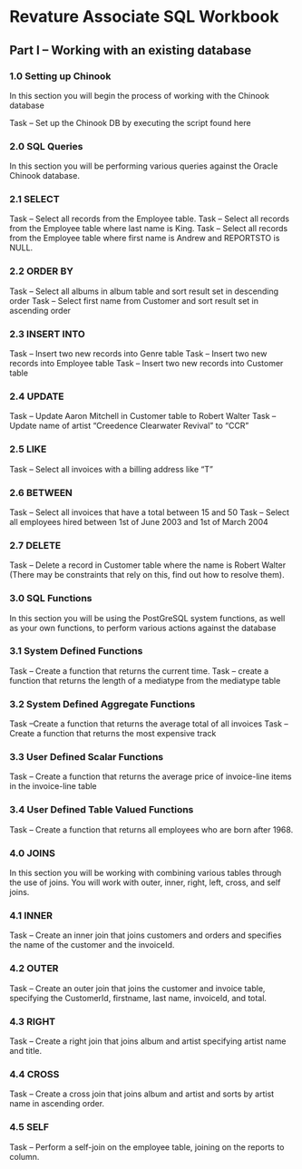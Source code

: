 # Revature Associate SQL Workbook

 
## Part I – Working with an existing database

### 1.0 Setting up Chinook

In this section you will begin the process of working with the Chinook database

Task – Set up the Chinook DB by executing the script found here

### 2.0 SQL Queries
In this section you will be performing various queries against the Oracle Chinook database.

### 2.1 SELECT
Task – Select all records from the Employee table. 
Task – Select all records from the Employee table where last name is King.
Task – Select all records from the Employee table where first name is Andrew and REPORTSTO is NULL.

### 2.2 ORDER BY
Task – Select all albums in album table and sort result set in descending order
Task – Select first name from Customer and sort result set in ascending order

### 2.3 INSERT INTO
Task – Insert two new records into Genre table
Task – Insert two new records into Employee table
Task – Insert two new records into Customer table

### 2.4 UPDATE
Task – Update Aaron Mitchell in Customer table to Robert Walter
Task – Update name of artist “Creedence Clearwater Revival” to “CCR”

### 2.5 LIKE
Task – Select all invoices with a billing address like “T”

### 2.6 BETWEEN
Task – Select all invoices that have a total between 15 and 50
Task – Select all employees hired between 1st of June 2003 and 1st of March 2004

### 2.7 DELETE
Task – Delete a record in Customer table where the name is Robert Walter (There may be constraints that rely on this, find out how to resolve them).


### 3.0 SQL Functions
In this section you will be using the PostGreSQL system functions, as well as your own functions, to perform various actions against the database

### 3.1 System Defined Functions
Task – Create a function that returns the current time.
Task – create a function that returns the length of a mediatype from the mediatype table

### 3.2 System Defined Aggregate Functions
Task –Create a function that returns the average total of all invoices
Task – Create a function that returns the most expensive track

### 3.3 User Defined Scalar Functions
Task – Create a function that returns the average price of invoice-line items in the invoice-line table

### 3.4 User Defined Table Valued Functions
Task – Create a function that returns all employees who are born after 1968.

### 4.0 JOINS
In this section you will be working with combining various tables through the use of joins. You will work with outer, inner, right, left, cross, and self joins.

### 4.1 INNER
Task – Create an inner join that joins customers and orders and specifies the name of the customer and the invoiceId.

### 4.2 OUTER
Task – Create an outer join that joins the customer and invoice table, specifying the CustomerId, firstname, last name, invoiceId, and total.

### 4.3 RIGHT
Task – Create a right join that joins album and artist specifying artist name and title.

### 4.4 CROSS
Task – Create a cross join that joins album and artist and sorts by artist name in ascending order.

### 4.5 SELF
Task – Perform a self-join on the employee table, joining on the reports to column.



